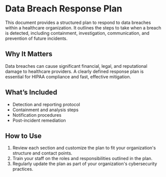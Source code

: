 # Data Breach Response Plan

This document provides a structured plan to respond to data breaches within a healthcare organization. It outlines the steps to take when a breach is detected, including containment, investigation, communication, and prevention of future incidents.

## Why It Matters
Data breaches can cause significant financial, legal, and reputational damage to healthcare providers. A clearly defined response plan is essential for HIPAA compliance and fast, effective mitigation.

## What’s Included
- Detection and reporting protocol
- Containment and analysis steps
- Notification procedures
- Post-incident remediation

## How to Use
1. Review each section and customize the plan to fit your organization's structure and contact points.
2. Train your staff on the roles and responsibilities outlined in the plan.
3. Regularly update the plan as part of your organization's cybersecurity practices.

